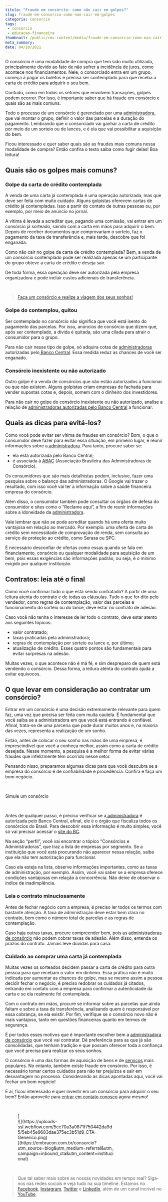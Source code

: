 ```yaml
---
titulo: "Fraude em consórcio: como não cair em golpes?"
slug: fraude-em-consorcio-como-nao-cair-em-golpes
categoria: consorcio
tags:
 - consorcio
 - educacao-financeira
thumbnail: /public/cms-content/media/fraude-em-consorcio-como-nao-cair-em-golpes.jpg
meta_summary: 
date: 04/10/2021
---
```

O consórcio é uma modalidade de compra que tem sido muito utilizada, principalmente devido ao fato de não sofrer a incidência de juros, como acontece nos financiamentos. Nele, o consorciado entra em um grupo, começa a pagar os boletos e precisa ser contemplado para que receba a carta de crédito para adquirir o seu bem.

Contudo, como em todos os setores que envolvem transações, golpes podem ocorrer. Por isso, é importante saber que há fraude em consórcio e quais são as mais comuns.

Todo o processo de um consórcio é gerenciado por uma [administradora](https://www.embracon.com.br/blog/afinal-o-que-uma-administradora-de-consorcio-faz), que vai montar o grupo, definir o valor das parcelas e a duração do pagamento. Lembrando que o consorciado vai ganhar a carta de crédito por meio de um sorteio ou de lances, e é ela que vai possibilitar a aquisição do bem.

Ficou interessado e quer saber quais são as fraudes mais comuns nessa modalidade de compra? Então confira o texto saiba como fugir delas! Boa leitura!

Quais são os golpes mais comuns?
--------------------------------

### Golpe da carta de crédito contemplada

A venda de uma carta já contemplada é uma operação autorizada, mas que deve ser feita com muito cuidado. Alguns golpistas oferecem cartas de crédito já contempladas. Isso a partir do contato de outras pessoas ou, por exemplo, por meio de anúncio no jornal.

A vítima é levada a acreditar que, pagando uma comissão, vai entrar em um consórcio já sorteado, saindo com a carta em mãos para adquirir o bem. Depois de receber documentos que comprovariam o sorteio, faz o pagamento da taxa de transferência e, mais tarde, descobre que foi enganada.

Como não cair no golpe da carta de crédito contemplada? Bem, a venda de um consórcio contemplado pode ser realizada apenas se um participante do grupo obteve a carta de crédito e deseja sair.

De toda forma, essa operação deve ser autorizada pela empresa organizadora e pode incluir custos adicionais de transferência.

‍

> [ Faça um consórcio e realize a viagem dos seus sonhos!](https://www.embracon.com.br/consorcio-servicos)

### Golpe do contemplou, quitou

Ser contemplado no consórcio não significa que você está isento do pagamento das parcelas. Por isso, anúncios de consórcio que dizem que, após ser contemplado, a dívida é quitada, são uma cilada para atrair o consumidor para o grupo.

Para não cair nesse tipo de golpe, só adquira cotas de [administradoras](https://www.embracon.com.br/conhecaoconsorcio/o-que-e-uma-administradora-de-consorcio) autorizadas pelo[ Banco Central](https://www.bcb.gov.br/pre/composicao/ac.asp). Essa medida reduz as chances de você ser enganado.

### Consórcio inexistente ou não autorizado

Outro golpe é a venda de consórcios que não estão autorizados a funcionar ou que não existem. Alguns golpistas criam empresas de fachada para vender supostas cotas e, depois, somem com o dinheiro dos investidores.

Para não cair no golpe do consórcio inexistente ou não autorizado, analise a relação de [administradoras autorizadas pelo Banco Central](https://www.embracon.com.br/conhecaoconsorcio/o-que-e-uma-administradora-de-consorcio) a funcionar.

Quais as dicas para evitá-los?
------------------------------

Como você pode evitar ser vítima de fraudes em consórcio? Bom, o que o consumidor deve fazer para evitar essa situação, em primeiro lugar, é reunir informações sobre a[ administradora](https://www.embracon.com.br/blog/afinal-o-que-uma-administradora-de-consorcio-faz). Para tanto, procure saber se:

- ela está autorizada pelo Banco Central;
- é associada à [ABAC](http://abac.org.br/) (Associação Brasileira das Administradoras de Consórcio).

Os consumidores que são mais detalhistas podem, inclusive, fazer uma pesquisa sobre o balanço das administradoras. O Google vai trazer o resultado, com isso você vai ter a informação sobre a saúde financeira empresa do consórcio.

Além disso, o consumidor também pode consultar os órgãos de defesa do consumidor e sites como o “Reclame aqui”, a fim de reunir informações sobre a idoneidade da [administradora](https://www.embracon.com.br/conhecaoconsorcio/o-que-e-uma-administradora-de-consorcio).

Vale lembrar que não se pode acreditar quando há uma oferta muito vantajosa em relação ao mercado. Por exemplo: uma oferta de carta de crédito sem necessidade de comprovação de renda, sem consulta ao serviço de proteção ao crédito, como Serasa ou SPC.

É necessário desconfiar de ofertas como essas quando se fala em financiamento, consórcio ou qualquer modalidade para aquisição de um bem, pois essas exigências são informações padrão, ou seja, é o mínimo exigido por qualquer instituição.

Contratos: leia até o final
---------------------------

Como você confirmar tudo o que está sendo contratado? A partir de uma leitura atenta do contrato e de todas as cláusulas. Tudo o que for dito pelo vendedor, como regras de contemplação, valor das parcelas e funcionamento do sorteio ou do lance, deve estar no contrato de adesão.

Caso você não tenha o interesse de ler todo o contrato, deve estar atento aos seguintes tópicos:

- valor contratado;
- taxas praticadas pela administradora;
- regras de contemplação por sorteio ou lance e, por último;
- atualização de crédito. Esses quatro pontos são fundamentais para evitar surpresas na adesão.

Muitas vezes, o que acontece não é má fé, e sim despreparo de quem está vendendo o consórcio. Dessa forma, a leitura atenta do contrato ajuda a evitar equívocos.

O que levar em consideração ao contratar um consórcio?
------------------------------------------------------

Entrar em um consórcio é uma decisão extremamente relevante para quem faz, uma vez que precisa ser feita com muita cautela. É fundamental que você saiba se a administradora em que você está entrando é confiável. Afinal, trata-se de uma parceria que pode durar muitos anos e, na maioria das vezes, representa a realização de um sonho.

Então, antes de colocar o seu sonho nas mãos de uma empresa, é imprescindível que você a conheça melhor, assim como a carta de crédito desejada. Nesse momento, a pesquisa é a melhor forma de evitar várias fraudes que infelizmente têm ocorrido nesse setor.

Pensando nisso, preparamos algumas dicas para que você descubra se a empresa do consórcio é de confiabilidade e procedência. Confira e faça um bom negócio.

‍

 Simule um consórcio

‍

Antes de qualquer passo, é preciso verificar se a[ administradora](https://www.embracon.com.br/conhecaoconsorcio/o-que-e-uma-administradora-de-consorcio) é autorizada pelo Banco Central, afinal, ele é o órgão que fiscaliza todos os consórcios do Brasil. Para descobrir essa informação é muito simples, você só vai precisar acessar o [site do BC](https://www.bcb.gov.br/fis/info/instituicoes.asp?idpai=INFCAD).

Na seção “perfil”, você vai encontrar o tópico “Consórcios e Administradoras”, que traz a lista de empresas por segmento. Se a instituição que você está procurando não aparecer nessa relação, saiba que ela não tem autorização para funcionar.

Caso ela esteja na lista, observe informações importantes, como as taxas de administração, por exemplo. Assim, você vai saber se a empresa oferece condições vantajosas em relação à concorrência. Não deixe de observar o índice de inadimplência.

### Leia o contrato minuciosamente

Antes de fechar negócio com a empresa, é preciso ler todos os termos com bastante atenção. A taxa de administração deve estar bem clara no contrato, bem como o número total de parcelas e as regras de contemplação.

Caso haja outras taxas, procure compreender bem, pois as [administradoras de consórcio](https://www.embracon.com.br/blog/afinal-o-que-uma-administradora-de-consorcio-faz) não podem cobrar taxas de adesão. Além disso, entenda os prazos do contrato. Jamais leve dúvidas para casa.

### Cuidado ao comprar uma carta já contemplada

Muitas vezes os sorteados decidem passar a carta de crédito para outra pessoa para que recebam o valor em dinheiro. Essa prática não é muito indicada por aumentar as chances de golpe, mas se mesmo assim a pessoa decidir fechar o negócio, é preciso redobrar os cuidados já citados, entrando em contato com a empresa para confirmar a autenticidade da carta e se ela realmente foi contemplada.

Com o contrato em mãos, procure se informar sobre as parcelas que ainda faltam e sobre a taxa de transferência, analisando quem é responsável por essa cobrança, se ela existir. Por fim, verifique se o consórcio novo não é mais vantajoso, tanto em questões financeiras quanto em termos de segurança.

É por todos esses motivos que é importante escolher bem a [administradora de consórcio](https://www.embracon.com.br/blog/afinal-o-que-uma-administradora-de-consorcio-faz) que você vai contratar. Dê preferência para as que já são consolidadas, que tenham tradição e que possam oferecer toda a confiança que você precisa para realizar os seus sonhos.

O consórcio é uma das formas de aquisição de bens e de [serviços](https://www.embracon.com.br/blog/consorcio-de-servicos-tudo-o-que-voce-precisa-saber-sobre-o-assunto) mais populares. No entanto, também existe fraude em consórcio. Por isso, é necessário tomar certos cuidados para não ter prejuízos e sair em desvantagem no processo. Considerando as dicas apontadas aqui, você vai fechar um bom negócio!

E aí, ficou interessado e quer investir em um consórcio para adquirir o seu bem? Então aproveite para [entrar em contato conosco](https://www.embracon.com.br/) agora mesmo!

‍

<figure class="w-richtext-figure-type-image w-richtext-align-center" style="max-width:310px">[<div>![](https://uploads-ssl.webflow.com/5cc70a3a0871f750442da9d5/5eb45e9683dae375ec3b51d9_CTA-Generico.png)</div>](https://embracon.com.br/consorcio?utm_source=blog&utm_medium=referral&utm_campaign=inbound_cta&utm_content=institucional)</figure>‍

> Que tal saber mais sobre as nossas novidades em tempo real? Siga-nos nas redes sociais e veja tudo na sua timeline. Estamos no [Facebook](https://www.facebook.com/embracon/), [Instagram](https://www.instagram.com/embraconoficial/), [Twitter](https://twitter.com/embracon) e [LinkedIn](https://www.linkedin.com/company/1018875/), além de um canal incrível no [YouTube](https://www.youtube.com/channel/UCL-Y0mv9zc73Iek48NLUBzQ).
